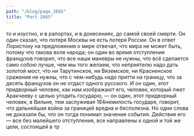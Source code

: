 ```yaml
---
path: "/blog/page_2665"
title: "Part 2665"
---
```


то и изустно, и в рапортах, и в донесениях, до самой своей смерти. Он один сказал, что потеря Москвы не есть потеря России. Он в ответ Лористону на предложения о мире отвечал, что мира не может быть, потому что такова воля народа; он один во время отступления французов говорил, что все наши маневры не нужны, что всё сделается само собою лучше, чем мы того желаем, что неприятелю надо дать золотой мост, что ни Тарутинское, ни Вяземское, ни Красненское сражения не нужны, что с чем-нибудь надо притти на границу, что за десять французов он не отдаст одного русского.
И он один, этот придворный человек, как нам изображают его, человек, который лжет Аракчееву с целью угодить государю, — он один, этот придворный человек, в Вильне, тем заслуживая 184немилость государя, говорит, что дальнейшая война за границей вредна и бесполезна.
Но одни слова не доказали бы, что он тогда понимал значение события. Действия его — все без малейшего отступления, все направлены к одной и той же цели, состоящей в тр
